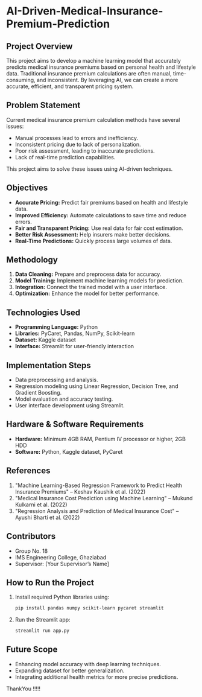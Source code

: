 # AI-Driven-Medical-Insurance-Premium-Prediction

## Project Overview  
This project aims to develop a machine learning model that accurately predicts medical insurance premiums based on personal health and lifestyle data. Traditional insurance premium calculations are often manual, time-consuming, and inconsistent. By leveraging AI, we can create a more accurate, efficient, and transparent pricing system.  

## Problem Statement  
Current medical insurance premium calculation methods have several issues:  
- Manual processes lead to errors and inefficiency.  
- Inconsistent pricing due to lack of personalization.  
- Poor risk assessment, leading to inaccurate predictions.  
- Lack of real-time prediction capabilities.  

This project aims to solve these issues using AI-driven techniques.  

## Objectives  
- **Accurate Pricing:** Predict fair premiums based on health and lifestyle data.  
- **Improved Efficiency:** Automate calculations to save time and reduce errors.  
- **Fair and Transparent Pricing:** Use real data for fair cost estimation.  
- **Better Risk Assessment:** Help insurers make better decisions.  
- **Real-Time Predictions:** Quickly process large volumes of data.  

## Methodology  
1. **Data Cleaning:** Prepare and preprocess data for accuracy.  
2. **Model Training:** Implement machine learning models for prediction.  
3. **Integration:** Connect the trained model with a user interface.  
4. **Optimization:** Enhance the model for better performance.  

## Technologies Used  
- **Programming Language:** Python  
- **Libraries:** PyCaret, Pandas, NumPy, Scikit-learn  
- **Dataset:** Kaggle dataset  
- **Interface:** Streamlit for user-friendly interaction  

## Implementation Steps  
- Data preprocessing and analysis.  
- Regression modeling using Linear Regression, Decision Tree, and Gradient Boosting.  
- Model evaluation and accuracy testing.  
- User interface development using Streamlit.  

## Hardware & Software Requirements  
- **Hardware:** Minimum 4GB RAM, Pentium IV processor or higher, 2GB HDD  
- **Software:** Python, Kaggle dataset, PyCaret  

## References  
1. "Machine Learning-Based Regression Framework to Predict Health Insurance Premiums" – Keshav Kaushik et al. (2022)  
2. "Medical Insurance Cost Prediction using Machine Learning" – Mukund Kulkarni et al. (2022)  
3. "Regression Analysis and Prediction of Medical Insurance Cost" – Ayushi Bharti et al. (2022)  

## Contributors  
- Group No. 18  
- IMS Engineering College, Ghaziabad  
- Supervisor: [Your Supervisor’s Name]  

## How to Run the Project  
1. Install required Python libraries using:  
   ```bash
   pip install pandas numpy scikit-learn pycaret streamlit
   ```  
2. Run the Streamlit app:  
   ```bash
   streamlit run app.py
   ```  

## Future Scope  
- Enhancing model accuracy with deep learning techniques.  
- Expanding dataset for better generalization.  
- Integrating additional health metrics for more precise predictions.


ThankYou !!!!!
